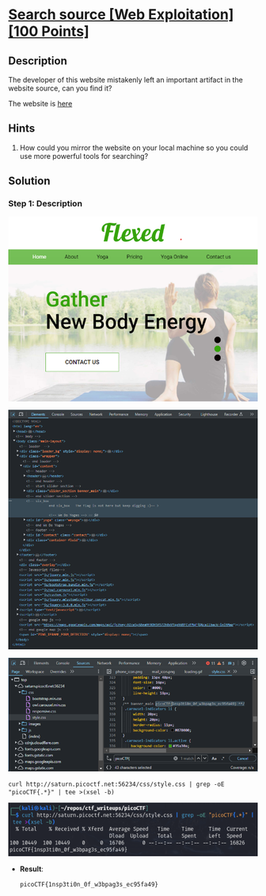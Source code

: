 # [Search source [Web Exploitation] [100 Points]](https://play.picoctf.org/practice/challenge/295?category=1&originalEvent=70&page=1) #

## Description ##
The developer of this website mistakenly left an important artifact in the website source, can you find it?

The website is [here](http://saturn.picoctf.net:54888/)

## Hints ##
1. How could you mirror the website on your local machine so you could use more powerful tools for searching?

## Solution ##

### Step 1: Description ###

![](images/webpage.png)

![](images/webpage_inspectPage.png)

![](images/webpage_inspectSources.png)

    curl http://saturn.picoctf.net:56234/css/style.css | grep -oE "picoCTF{.*}" | tee >(xsel -b)
    
![](images/webpage_retrieveFlag.png)

* **Result**:

      picoCTF{1nsp3ti0n_0f_w3bpag3s_ec95fa49}
